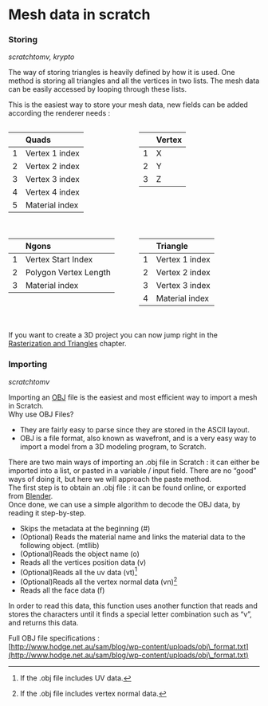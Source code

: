 # Mesh data in scratch
### Storing

*scratchtomv, krypto*

The way of storing triangles is heavily defined by how it is used.  One method is storing all triangles and all the vertices in two lists. The mesh data can be easily accessed by looping through these lists.

This is the easiest way to store your mesh data, new fields can be added according the renderer needs : 

<div style="display: flex; justify-content: space-between; flex-wrap: wrap;">

  <div style="width: 48%; margin-bottom: 20px;">
    <table style="width: 100%; border-collapse: collapse;">
      <thead>
        <tr>
          <th style="text-align: left;">&nbsp;</th>
          <th style="text-align: left;">Quads</th>
        </tr>
      </thead>
      <tbody>
        <tr>
          <td>1</td>
          <td>Vertex 1 index</td>
        </tr>
        <tr>
          <td>2</td>
          <td>Vertex 2 index</td>
        </tr>
        <tr>
          <td>3</td>
          <td>Vertex 3 index</td>
        </tr>
        <tr>
          <td>4</td>
          <td>Vertex 4 index</td>
        </tr>
        <tr>
          <td>5</td>
          <td>Material index</td>
        </tr>
      </tbody>
    </table>
  </div>

  <div style="width: 48%; margin-bottom: 20px;">
    <table style="width: 100%; border-collapse: collapse;">
      <thead>
        <tr>
          <th style="text-align: left;">&nbsp;</th>
          <th style="text-align: left;">Vertex</th>
        </tr>
      </thead>
      <tbody>
        <tr>
          <td>1</td>
          <td>X</td>
        </tr>
        <tr>
          <td>2</td>
          <td>Y</td>
        </tr>
        <tr>
          <td>3</td>
          <td>Z</td>
        </tr>
      </tbody>
    </table>
  </div>

  <div style="width: 48%; margin-bottom: 20px;">
    <table style="width: 100%; border-collapse: collapse;">
      <thead>
        <tr>
          <th style="text-align: left;">&nbsp;</th>
          <th style="text-align: left;">Ngons</th>
        </tr>
      </thead>
      <tbody>
        <tr>
          <td>1</td>
          <td>Vertex Start Index</td>
        </tr>
        <tr>
          <td>2</td>
          <td>Polygon Vertex Length</td>
        </tr>
        <tr>
          <td>3</td>
          <td>Material index</td>
        </tr>
      </tbody>
    </table>
  </div>

  <div style="width: 48%; margin-bottom: 20px;">
    <table style="width: 100%; border-collapse: collapse;">
      <thead>
        <tr>
          <th style="text-align: left;">&nbsp;</th>
          <th style="text-align: left;">Triangle</th>
        </tr>
      </thead>
      <tbody>
        <tr>
          <td>1</td>
          <td>Vertex 1 index</td>
        </tr>
        <tr>
          <td>2</td>
          <td>Vertex 2 index</td>
        </tr>
        <tr>
          <td>3</td>
          <td>Vertex 3 index</td>
        </tr>
        <tr>
          <td>4</td>
          <td>Material index</td>
        </tr>
      </tbody>
    </table>
  </div>

</div>


If you want to create a 3D project you can now jump right in the [Rasterization and Triangles](../rasterization-and-triangles/rasterization-and-triangles.md) chapter.


### 

### Importing

*scratchtomv*  

Importing an [OBJ](https://en.wikipedia.org/wiki/Wavefront_.obj_file) file is the easiest and most efficient way to import a mesh in Scratch.  
Why use OBJ Files?

- They are fairly easy to parse since they are stored in the ASCII layout.  
- OBJ is a file format, also known as wavefront, and is a very easy way to import a model from a 3D modeling program, to Scratch.

There are two main ways of importing an .obj file in Scratch : it can either be imported into a list, or pasted in a variable / input field. There are no “good” ways of doing it, but here we will approach the paste method.  
The first step is to obtain an .obj file : it can be found online, or exported from [Blender](https://www.blender.org/).  
Once done, we can use a simple algorithm to decode the OBJ data, by reading it step-by-step.

* Skips the metadata at the beginning (\#)  
* (Optional) Reads the material name and links the material data to the following object. (mtllib)  
* (Optional)Reads the object name (o)  
* Reads all the vertices position data (v)  
* (Optional)Reads all the uv data (vt)[^1]  
* (Optional)Reads all the vertex normal data (vn)[^2]  
* Reads all the face data (f)

In order to read this data, this function uses another function that reads and stores the characters until it finds a special letter combination such as “v”, and returns this data.

Full OBJ file specifications :   
[http://www.hodge.net.au/sam/blog/wp-content/uploads/obj\_format.txt](http://www.hodge.net.au/sam/blog/wp-content/uploads/obj\_format.txt)

[^1]:  If the .obj file includes UV data.

[^2]:  If the .obj file includes vertex normal data.